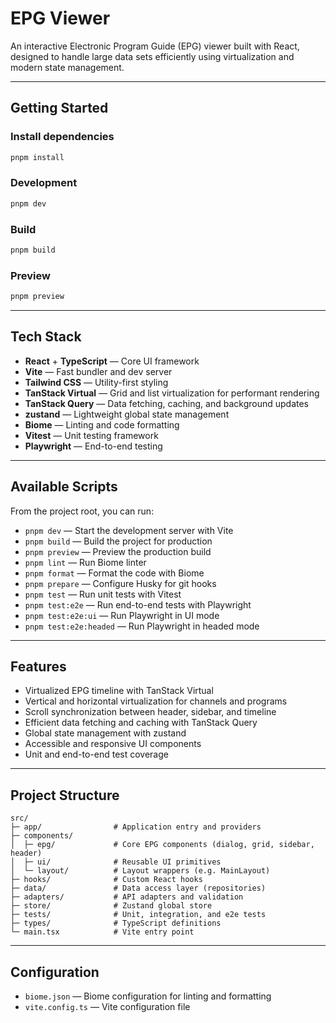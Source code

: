 # EPG Viewer

An interactive Electronic Program Guide (EPG) viewer built with React, designed to handle large data sets efficiently using virtualization and modern state management.

---

## Getting Started

### Install dependencies

```sh
pnpm install
```

### Development

```sh
pnpm dev
```

### Build

```sh
pnpm build
```

### Preview

```sh
pnpm preview
```

---

## Tech Stack

- **React** + **TypeScript** — Core UI framework  
- **Vite** — Fast bundler and dev server  
- **Tailwind CSS** — Utility-first styling  
- **TanStack Virtual** — Grid and list virtualization for performant rendering  
- **TanStack Query** — Data fetching, caching, and background updates  
- **zustand** — Lightweight global state management  
- **Biome** — Linting and code formatting  
- **Vitest** — Unit testing framework  
- **Playwright** — End-to-end testing  

---

## Available Scripts

From the project root, you can run:

- `pnpm dev` — Start the development server with Vite  
- `pnpm build` — Build the project for production  
- `pnpm preview` — Preview the production build  
- `pnpm lint` — Run Biome linter  
- `pnpm format` — Format the code with Biome  
- `pnpm prepare` — Configure Husky for git hooks  
- `pnpm test` — Run unit tests with Vitest  
- `pnpm test:e2e` — Run end-to-end tests with Playwright  
- `pnpm test:e2e:ui` — Run Playwright in UI mode  
- `pnpm test:e2e:headed` — Run Playwright in headed mode  

---

## Features

- Virtualized EPG timeline with TanStack Virtual  
- Vertical and horizontal virtualization for channels and programs  
- Scroll synchronization between header, sidebar, and timeline  
- Efficient data fetching and caching with TanStack Query  
- Global state management with zustand  
- Accessible and responsive UI components  
- Unit and end-to-end test coverage  

---

## Project Structure

```
src/
├─ app/                # Application entry and providers
├─ components/
│  ├─ epg/             # Core EPG components (dialog, grid, sidebar, header)
│  ├─ ui/              # Reusable UI primitives
│  └─ layout/          # Layout wrappers (e.g. MainLayout)
├─ hooks/              # Custom React hooks
├─ data/               # Data access layer (repositories)
├─ adapters/           # API adapters and validation
├─ store/              # Zustand global store
├─ tests/              # Unit, integration, and e2e tests
├─ types/              # TypeScript definitions
└─ main.tsx            # Vite entry point
```

---

## Configuration

- `biome.json` — Biome configuration for linting and formatting  
- `vite.config.ts` — Vite configuration file  

